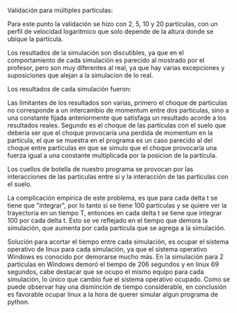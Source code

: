 Validación para múltiples partículas:

Para este punto la validación se hizo con 2, 5, 10 y 20 partículas, con un perfil de velocidad logaritmico que solo depende de la altura donde se ubique la partícula.

Los resultados de la simulación son discutibles, ya que en el comportamiento de cada simulación es parecido al mostrado por el profesor, pero son muy diferentes al real, ya que hay varias excepciones y suposiciones que alejan a la simulacion de lo real.

Los resultados de cada simulación fueron:



Las limitantes de los resultados son varias, primero el choque de particulas no corresponde a un intercambio de momentum entre dos particulas, sino a una constante fijada anteriormente que satisfaga un resultado acorde a los resultados reales. Segundo es el choque de las partículas con el suelo que deberia ser que el choque provocaría una perdida de momentum en la partícula, el que se muestra en el programa es un caso parecido al del choque entre partículas en que se simulo que el choque provocaría una fuerza igual a una constante multiplicada por la posicion de la partícula.

Los cuellos de botella de nuestro programa se provocan por las interacciones de las particulas entre sí y la interacción de las partículas con el suelo. 

La complicación empírica de este problema, es que para cada delta t se tiene que "integrar", por lo tanto si se tiene 100 partículas y se quiere ver la trayectoria en un tiempo T, entonces en cada delta t se tiene que integrar 100 por cada delta t. Esto se ve reflejado en el tiempo que demora la simulación, que aumenta por cada partícula que se agrega a la simulación.

Solución para acortar el tiempo entre cada simulación,  es ocupar el sistema operativo de linux para cada simulación, ya que el sistema operativo Windows es conocido por demorarse mucho más. En la simulación para 2 particulas en Windows demoró el tiempo de 206 segundos y en linux 69 segundos, cabe destacar que se ocupo el mismo equipo para cada simulación, lo único que cambio fue el sistema operativo ocupado. Como se puede observar hay una disminción de tiempo considerable, en conclusión es favorable ocupar linux a la hora de querer simular algun programa de python.



